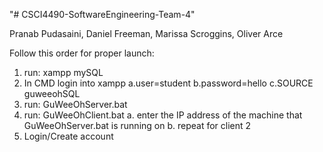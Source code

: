 "# CSCI4490-SoftwareEngineering-Team-4" 

Pranab Pudasaini, 
Daniel Freeman, 
Marissa Scroggins, 
Oliver Arce

Follow this order for proper launch:
1. run: xampp mySQL
2. In CMD login into xampp 
   a.user=student
   b.password=hello
   c.SOURCE guweeohSQL
3. run: GuWeeOhServer.bat
4. run: GuWeeOhClient.bat
   a. enter the IP address of the machine that GuWeeOhServer.bat is running on
   b. repeat for client 2
5. Login/Create account
